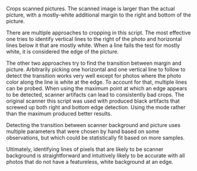 Crops scanned pictures.  The scanned image is larger than the actual picture,
with a mostly-white additional margin to the right and bottom of the picture.

There are multiple approaches to cropping in this script.  The most effective
one tries to identify vertical lines to the right of the photo and horizontal
lines below it that are mostly white.  When a line fails the test for mostly
white, it is considered the edge of the picture.

The other two approaches try to find the transition between margin and picture.
Arbitrarily picking one horizontal and one vertical line to follow to detect the
transition works very well except for photos where the photo color along the
line is white at the edge.  To account for that, multiple lines can be probed.
When using the maximum point at which an edge appears to be detected, scanner
artifacts can lead to consistently bad crops.  The original scanner this script
was used with produced black artifacts that screwed up both right and bottom
edge detection.  Using the mode rather than the maximum produced better results.

Detecting the transition between scanner background and picture
uses multiple parameters that were chosen by hand based on some observations,
but which could be statistically fit based on more samples.

Ultimately, identifying lines of pixels that are likely to be scanner background
is straightforward and intuitively likely to be accurate with all photos that do
not have a featureless, white background at an edge.
